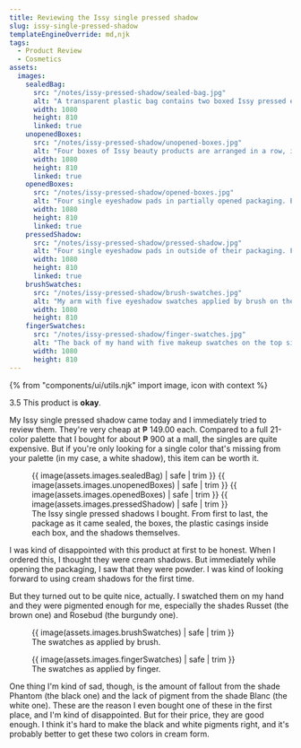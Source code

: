 ```yaml
---
title: Reviewing the Issy single pressed shadow
slug: issy-single-pressed-shadow
templateEngineOverride: md,njk
tags:
  - Product Review
  - Cosmetics
assets:
  images:
    sealedBag:
      src: "/notes/issy-pressed-shadow/sealed-bag.jpg"
      alt: "A transparent plastic bag contains two boxed Issy pressed eye shadow singles, one in a darker shade and one in a lighter shade, on a light-colored surface."
      width: 1080
      height: 810
      linked: true
    unopenedBoxes:
      src: "/notes/issy-pressed-shadow/unopened-boxes.jpg"
      alt: "Four boxes of Issy beauty products are arranged in a row, including three pressed shadow singles in packages with visible colors and one silver-packaged item labeled \"Slo Lopez\". The boxes have clear cutouts in them to show the color of the pressed shadow packaged inside."
      width: 1080
      height: 810
      linked: true
    openedBoxes:
      src: "/notes/issy-pressed-shadow/opened-boxes.jpg"
      alt: "Four single eyeshadow pads in partially opened packaging. Each pad is displayed in a clear plastic container, and the colors appear to be red, dark red, black, and white. Above the pads, there are four white boxes labeled \"issy\" with the words \"Pressed Shadow Single.\" One box is silver with \"SLO Lopez\" branding, also labeled as a pressed shadow. The products are arranged on a plain white surface."
      width: 1080
      height: 810
      linked: true
    pressedShadow:
      src: "/notes/issy-pressed-shadow/pressed-shadow.jpg"
      alt: "Four single eyeshadow pads in outside of their packaging. From top to bottom, the colors are white, dark gray, brown, and burgundy."
      width: 1080
      height: 810
      linked: true
    brushSwatches:
      src: "/notes/issy-pressed-shadow/brush-swatches.jpg"
      alt: "My arm with five eyeshadow swatches applied by brush on the forearm. The colors from top to bottom are: white, dark red, a muted red-brown, and a dark brown/black. The blending technique showcases the transitions between colors, revealing their blendability and pigmentation. The arm is positioned at an angle, and soft lighting highlights the texture and depth of the shades against the skin."
      width: 1080
      height: 810
    fingerSwatches:
      src: "/notes/issy-pressed-shadow/finger-swatches.jpg"
      alt: "The back of my hand with five makeup swatches on the top side of the skin. The swatches are applied by finger in vertical lines from left to right and feature the following colors: white (which isn't as pigmented), black (with noticeable intense fallout), deep brown, red, and light pink. The skin tone is medium, and the colors contrast against the natural skin."
      width: 1080
      height: 810
---
```

{% from "components/ui/utils.njk" import image, icon with context %}

<div>

<div class="rating">
  <span class="rating__value" style="--rating: 70%">3.5</span>
  <span class="rating__description">This product is <b class="rating__sentiment">okay</b>.</span>
</div>

My Issy single pressed shadow came today and I immediately tried to review them. They're very cheap at ₱ 149.00 each. Compared to a full 21-color palette that I bought for about ₱ 900 at a mall, the singles are quite expensive. But if you're only looking for a single color that's missing from your palette (in my case, a white shadow), this item can be worth it.

<figure class="image">
<div class="image-scroller image-scroller--grid image-scroller--gallery">
  {{ image(assets.images.sealedBag) | safe | trim }}
  {{ image(assets.images.unopenedBoxes) | safe | trim }}
  {{ image(assets.images.openedBoxes) | safe | trim }}
  {{ image(assets.images.pressedShadow) | safe | trim }}
</div>
<figcaption>The Issy single pressed shadows I bought. From first to last, the package as it came sealed, the boxes, the plastic casings inside each box, and the shadows themselves.</figcaption>
</figure>
</div>

I was kind of disappointed with this product at first to be honest. When I ordered this, I thought they were cream shadows. But immediately while opening the packaging, I saw that they were powder. I was kind of looking forward to using cream shadows for the first time.

But they turned out to be quite nice, actually. I swatched them on my hand and they were pigmented enough for me, especially the shades Russet (the brown one) and Rosebud (the burgundy one). 

<figure class="image">
<div class="image-scroller image-scroller--grid image-scroller--gallery">
  {{ image(assets.images.brushSwatches) | safe | trim }}
</div>
<figcaption>The swatches as applied by brush.</figcaption>
</figure>

<figure class="image">
<div class="image-scroller image-scroller--grid image-scroller--gallery">
  {{ image(assets.images.fingerSwatches) | safe | trim }}
</div>
<figcaption>The swatches as applied by finger.</figcaption>
</figure>

One thing I'm kind of sad, though, is the amount of fallout from the shade Phantom (the black one) and the lack of pigment from the shade Blanc (the white one). These are the reason I even bought one of these in the first place, and I'm kind of disappointed. But for their price, they are good enough. I think it's hard to make the black and white pigments right, and it's probably better to get these two colors in cream form.

